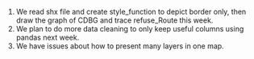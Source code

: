 1. We read shx file and create style_function to depict border only, then draw the graph of CDBG and trace refuse_Route this week.
2. We plan to do more data cleaning to only keep useful columns using pandas next week.
3. We have issues about how to present many layers in one map.
